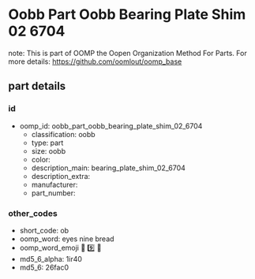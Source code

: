 # Oobb Part Oobb Bearing Plate Shim 02 6704  

note: This is part of OOMP the Oopen Organization Method For Parts. For more details: https://github.com/oomlout/oomp_base

##  part details





### id
* oomp_id: oobb_part_oobb_bearing_plate_shim_02_6704
  * classification: oobb
  * type: part
  * size: oobb
  * color: 
  * description_main: bearing_plate_shim_02_6704
  * description_extra: 
  * manufacturer: 
  * part_number: 

### other_codes
* short_code: ob
* oomp_word: eyes nine bread
* oomp_word_emoji :eyes: :nine: :bread:
* md5_6_alpha: 1ir40
* md5_6: 26fac0